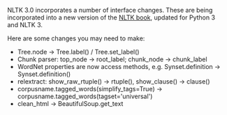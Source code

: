 NLTK 3.0 incorporates a number of interface changes. These are being incorporated into a new version of the [NLTK book](http://nltk.org/book3), updated for Python 3 and NLTK 3.

Here are some changes you may need to make:

* Tree.node -> Tree.label() / Tree.set_label()
* Chunk parser: top_node -> root_label; chunk_node -> chunk_label
* WordNet properties are now access methods, e.g. Synset.definition -> Synset.definition()
* relextract: show_raw_rtuple() -> rtuple(), show_clause() -> clause()
* corpusname.tagged_words(simplify_tags=True) -> corpusname.tagged_words(tagset='universal')
* clean_html -> BeautifulSoup.get_text

